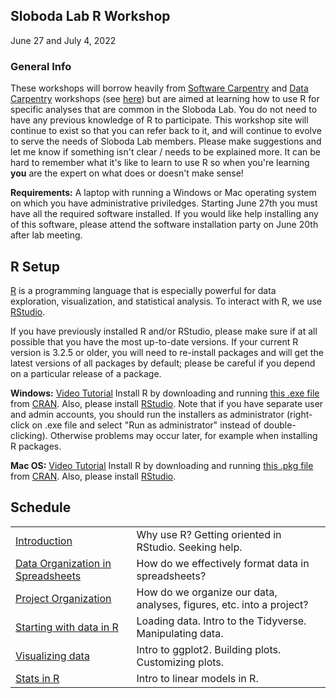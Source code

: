 ## Sloboda Lab R Workshop

June 27 and July 4, 2022

### General Info

These workshops will borrow heavily from [Software Carpentry](https://software-carpentry.org/) and [Data Carpentry](https://datacarpentry.org/lessons/) workshops (see [here](https://jcszamosi.github.io/2017-07-27-McMaster/)) but are aimed at learning how to use R for specific analyses that are common in the Sloboda Lab. You do not need to have any previous knowledge of R to participate. This workshop site will continue to exist so that you can refer back to it, and will continue to evolve to serve the needs of Sloboda Lab members. Please make suggestions and let me know if something isn't clear / needs to be explained more. It can be hard to remember what it's like to learn to use R so when you're learning **you** are the expert on what does or doesn't make sense! 

**Requirements:** A laptop with running a Windows or Mac operating system on which you have administrative priviledges. Starting June 27th you must have all the required software installed. If you would like help installing any of this software, please attend the software installation party on June 20th after lab meeting. 

## R Setup
[R](http://www.r-project.org/) is a programming language that is especially powerful for data exploration, visualization, and statistical analysis. To interact with R, we use [RStudio](http://www.rstudio.com/).

If you have previously installed R and/or RStudio, please make sure if at all possible that you have the most up-to-date versions. If your current R version is 3.2.5 or older, you will need to re-install packages and will get the latest versions of all packages by default; please be careful if you depend on a particular release of a package.

**Windows:** 
[Video Tutorial](https://www.youtube.com/watch?v=q0PjTAylwoU)
Install R by downloading and running [this .exe file](http://cran.r-project.org/bin/windows/base/release.htm) from [CRAN](http://cran.r-project.org/index.html). Also, please install [RStudio](http://www.rstudio.com/ide/download/desktop). Note that if you have separate user and admin accounts, you should run the installers as administrator (right-click on .exe file and select "Run as administrator" instead of double-clicking). Otherwise problems may occur later, for example when installing R packages.

**Mac OS:**
[Video Tutorial](https://www.youtube.com/watch?v=5-ly3kyxwEg)
Install R by downloading and running [this .pkg file](http://cran.r-project.org/bin/macosx/R-latest.pkg) from [CRAN](http://cran.r-project.org/index.html). Also, please install [RStudio](http://www.rstudio.com/ide/download/desktop).

## Schedule

|  |  |
| --- | --- |
| [Introduction](01-introduction.md)   | Why use R? Getting oriented in RStudio. Seeking help.   |
| [Data Organization in Spreadsheets](02-data-organization.md)      | How do we effectively format data in spreadsheets? |
| [Project Organization](03-project-organization.md)      | How do we organize our data, analyses, figures, etc. into a project? |
| [Starting with data in R](04-starting-in-R.md)   | Loading data. Intro to the Tidyverse. Manipulating data.  |
| [Visualizing data](05-visualizing-data.md)   | Intro to ggplot2. Building plots. Customizing plots.  |
| [Stats in R](06-stats-in-R.md) | Intro to linear models in R. |

